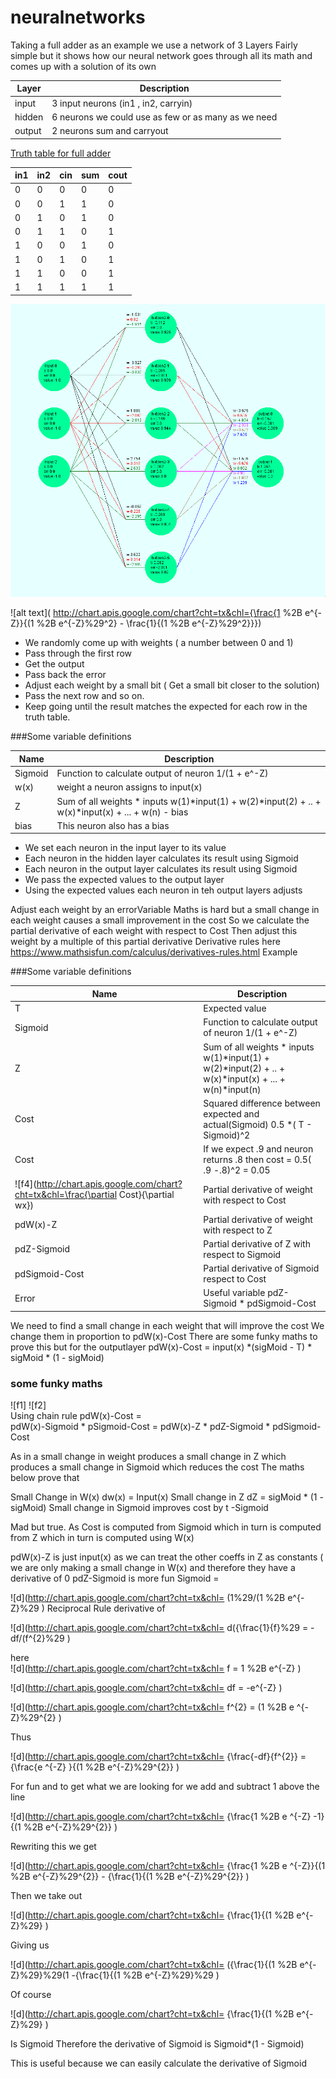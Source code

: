 <STYLE TYPE="text/css">
<!--
TD.denom{font-family: Arial; font-size: 8pt;padding:0px;text-align:center;}
TD.numer{font-family: Arial; font-size: 8pt;border-top: 2px solid black;padding:0px;text-align:center;}
TD.math{font-family: Arial; font-size: 14pt;padding:10px;text-align:center;}

TABLE{border-collapse: collapse;border-spacing: 0;}

--->
</STYLE>

# neuralnetworks

Taking a full adder as an example we use a network of 3 Layers
Fairly simple but it shows how our neural network goes through all its math and comes up with a solution of its own

| Layer | Description | 
| --- | --- |
| input | 3 input neurons (in1 , in2, carryin)|
| hidden | 6 neurons we could use as few or as many as we need|
| output| 2 neurons sum and carryout|  

<span style="text-decoration: underline;">Truth table for full adder </span>

| in1 | in2 | cin| sum| cout|
| --- | --- |--- | --- | --- |
|0|0|0|0|0
|0|0|1|1|0
|0|1|0|1|0
|0|1|1|0|1
|1|0|0|1|0
|1|0|1|0|1
|1|1|0|0|1
|1|1|1|1|1   

![alt text](adder.bmp "Logo Title Text 1")

![alt text]( http://chart.apis.google.com/chart?cht=tx&chl={\frac{1 %2B  e^{-Z}}{(1 %2B  e^{-Z}%29^2} - \frac{1}{(1 %2B e^{-Z}%29^2}}})

- We randomly come up with weights ( a number between 0 and 1) 
- Pass through the first row 
- Get the output
- Pass back the error
- Adjust each weight by a small bit ( Get a small bit closer to the solution)
- Pass the next row and so on.
- Keep going until the result matches the expected for each row in the truth table.
 
###Some variable definitions

| Name | Description |
| --- | --- |
|Sigmoid |        Function to calculate output of neuron  1/(1 + e^-Z) |
| w(x) |      weight a neuron assigns to input(x) 
|Z  |             Sum of all weights * inputs  w(1)*input(1) + w(2)*input(2) + .. + w(x)*input(x) + ... + w(n)  - bias 
| bias |  This neuron also has a bias

- We set each neuron in the input layer to its value
- Each neuron in the hidden layer calculates its result using Sigmoid
- Each neuron in the output layer calculates its result using Sigmoid 
- We pass the expected values to the output layer
- Using the expected values each neuron in teh output layers adjusts 

Adjust each weight by an errorVariable
Maths is hard but a small change in each weight causes a small improvement in the cost
So we calculate the partial derivative  of each weight with respect  to Cost
Then adjust this weight by a multiple of this  partial derivative 
Derivative rules here https://www.mathsisfun.com/calculus/derivatives-rules.html
Example 


###Some variable definitions


| Name | Description |
| --- | --- |
| T   |            Expected value |
|Sigmoid |        Function to calculate output of neuron  1/(1 + e^-Z) |
|Z  |             Sum of all weights * inputs  w(1)*input(1) + w(2)*input(2) + .. + w(x)*input(x) + ... + w(n)*input(n)| 
|Cost|            Squared difference between expected and actual(Sigmoid)   0.5 *( T - Sigmoid)^2 |
|Cost| If we expect .9 and neuron returns .8 then cost = 0.5( .9 -.8)^2 = 0.05|
|![f4](http://chart.apis.google.com/chart?cht=tx&chl=\frac{\partial Cost}{\partial wx})|     Partial derivative  of weight with respect  to Cost  <br>
|pdW(x)-Z|        Partial derivative  of weight with respect  to Z
|pdZ-Sigmoid|     Partial derivative  of Z with respect  to Sigmoid
|pdSigmoid-Cost|  Partial derivative  of Sigmoid  respect  to Cost
|Error |          Useful variable  pdZ-Sigmoid *  pdSigmoid-Cost


We need to find a small change in each weight that will improve the cost
We change them in proportion to pdW(x)-Cost
There are some funky maths to prove this but for the outputlayer
 pdW(x)-Cost = input(x) *(sigMoid - T) * sigMoid * (1 - sigMoid)
       
 ### some funky maths
![f1]
![f2]       
Using chain rule pdW(x)-Cost =  
 pdW(x)-Sigmoid * pSigmoid-Cost  = 
 pdW(x)-Z  *  pdZ-Sigmoid * pdSigmoid-Cost
 
 As in a small change in weight produces a small change in Z which produces a small change in Sigmoid which reduces the cost 
 The maths below prove that 
 
 Small Change in W(x)  dw(x) = Input(x)
 Small change in Z dZ =   sigMoid * (1 - sigMoid)
 Small change in Sigmoid improves cost by t -Sigmoid
  
 
 Mad but true.   As Cost is computed from Sigmoid which in turn is computed from Z which in turn is computed using W(x)

 pdW(x)-Z is just   input(x) as we can treat the other coeffs in Z as constants ( we are only making a small change in W(x) and therefore they have a derivative of 0
 pdZ-Sigmoid is more fun  Sigmoid =
 
![d](http://chart.apis.google.com/chart?cht=tx&chl= (1%29/(1 %2B e^{-Z}%29 )
 Reciprocal Rule  derivative of
  
![d](http://chart.apis.google.com/chart?cht=tx&chl= d({\frac{1}{f}%29 =   -df/(f^{2}%29 )
     
 here    
![d](http://chart.apis.google.com/chart?cht=tx&chl= f =  1 %2B e^{-Z} )
  
![d](http://chart.apis.google.com/chart?cht=tx&chl=  df = -e^{-Z} )
     
![d](http://chart.apis.google.com/chart?cht=tx&chl= f^{2} = (1 %2B e ^{-Z}%29^{2} )
 
 Thus
 
![d](http://chart.apis.google.com/chart?cht=tx&chl= {\frac{-df}{f^{2}} = {\frac{e ^{-Z} }{(1 %2B e^{-Z}%29^{2}} )
   
 For fun and to get what we are looking for we add and subtract 1 above the line
 
![d](http://chart.apis.google.com/chart?cht=tx&chl= {\frac{1 %2B e ^{-Z} -1}{(1 %2B e^{-Z}%29^{2}} )
 
 Rewriting this we get  
 
![d](http://chart.apis.google.com/chart?cht=tx&chl= {\frac{1 %2B e ^{-Z}}{(1 %2B e^{-Z}%29^{2}} - {\frac{1}{(1 %2B e^{-Z}%29^{2}} )
 
 Then we take out  
 
![d](http://chart.apis.google.com/chart?cht=tx&chl= {\frac{1}{(1 %2B e^{-Z}%29} )
 
 Giving us

![d](http://chart.apis.google.com/chart?cht=tx&chl= ({\frac{1}{(1 %2B e^{-Z}%29}%29(1 -{\frac{1}{(1 %2B e^{-Z}%29}%29  )
  

  
Of course 

![d](http://chart.apis.google.com/chart?cht=tx&chl= {\frac{1}{(1 %2B e^{-Z}%29} )
  
Is Sigmoid 
  Therefore the derivative of Sigmoid is 
  Sigmoid*(1 - Sigmoid)
  
  This is useful because we can easily calculate the derivative of Sigmoid



 
